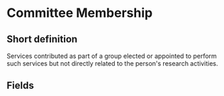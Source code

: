 # Committee Membership
## Short definition
Services contributed as part of a group elected or appointed to perform such services but not directly related to the person's research activities.
## Fields
